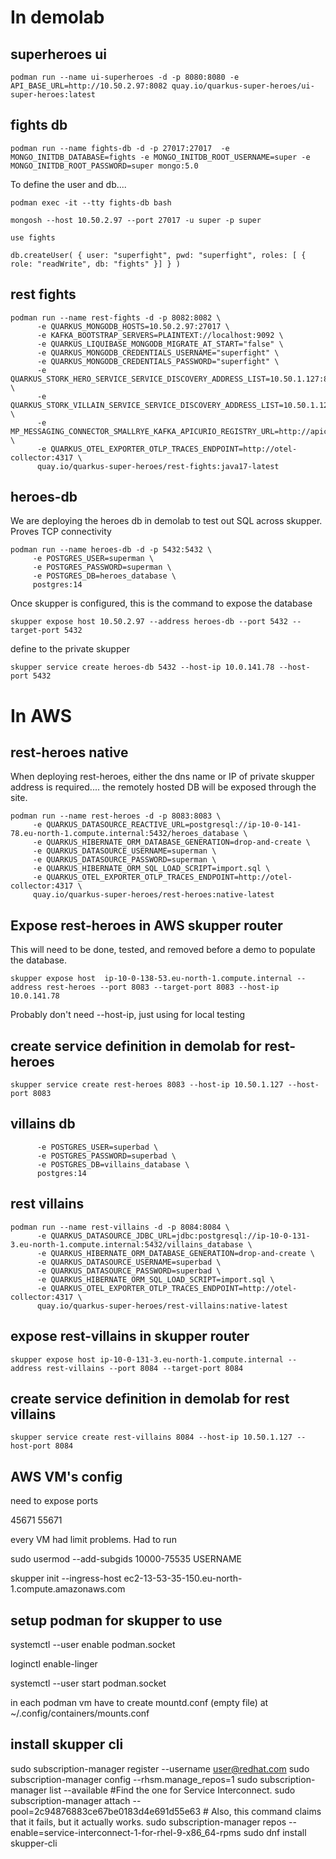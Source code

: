  # In demolab
 
 ## superheroes ui
```
podman run --name ui-superheroes -d -p 8080:8080 -e API_BASE_URL=http://10.50.2.97:8082 quay.io/quarkus-super-heroes/ui-super-heroes:latest
```
 
 
 ## fights db 
 
```
podman run --name fights-db -d -p 27017:27017  -e MONGO_INITDB_DATABASE=fights -e MONGO_INITDB_ROOT_USERNAME=super -e MONGO_INITDB_ROOT_PASSWORD=super mongo:5.0
```

To define the user and db....

```
podman exec -it --tty fights-db bash
```

```
mongosh --host 10.50.2.97 --port 27017 -u super -p super
```

```
use fights
```

```
db.createUser( { user: "superfight", pwd: "superfight", roles: [ { role: "readWrite", db: "fights" }] } )
```

## rest fights
```
podman run --name rest-fights -d -p 8082:8082 \
      -e QUARKUS_MONGODB_HOSTS=10.50.2.97:27017 \
      -e KAFKA_BOOTSTRAP_SERVERS=PLAINTEXT://localhost:9092 \
      -e QUARKUS_LIQUIBASE_MONGODB_MIGRATE_AT_START="false" \
      -e QUARKUS_MONGODB_CREDENTIALS_USERNAME="superfight" \
      -e QUARKUS_MONGODB_CREDENTIALS_PASSWORD="superfight" \
      -e QUARKUS_STORK_HERO_SERVICE_SERVICE_DISCOVERY_ADDRESS_LIST=10.50.1.127:8083 \
      -e QUARKUS_STORK_VILLAIN_SERVICE_SERVICE_DISCOVERY_ADDRESS_LIST=10.50.1.127:8084 \
      -e MP_MESSAGING_CONNECTOR_SMALLRYE_KAFKA_APICURIO_REGISTRY_URL=http://apicurio:8086/apis/registry/v2 \
      -e QUARKUS_OTEL_EXPORTER_OTLP_TRACES_ENDPOINT=http://otel-collector:4317 \
      quay.io/quarkus-super-heroes/rest-fights:java17-latest
```

## heroes-db

We are deploying the heroes db in demolab to test out SQL across skupper. Proves TCP connectivity

```
podman run --name heroes-db -d -p 5432:5432 \
     -e POSTGRES_USER=superman \
     -e POSTGRES_PASSWORD=superman \
     -e POSTGRES_DB=heroes_database \
     postgres:14
```
Once skupper is configured, this is the command to expose the database

```
skupper expose host 10.50.2.97 --address heroes-db --port 5432 --target-port 5432
```

define to the private skupper

```
skupper service create heroes-db 5432 --host-ip 10.0.141.78 --host-port 5432
```

# In AWS

## rest-heroes native

When deploying rest-heroes, either the dns name or IP of private skupper address is required.... the remotely hosted DB will be exposed through the site.

```
podman run --name rest-heroes -d -p 8083:8083 \
     -e QUARKUS_DATASOURCE_REACTIVE_URL=postgresql://ip-10-0-141-78.eu-north-1.compute.internal:5432/heroes_database \
     -e QUARKUS_HIBERNATE_ORM_DATABASE_GENERATION=drop-and-create \
     -e QUARKUS_DATASOURCE_USERNAME=superman \
     -e QUARKUS_DATASOURCE_PASSWORD=superman \
     -e QUARKUS_HIBERNATE_ORM_SQL_LOAD_SCRIPT=import.sql \
     -e QUARKUS_OTEL_EXPORTER_OTLP_TRACES_ENDPOINT=http://otel-collector:4317 \
     quay.io/quarkus-super-heroes/rest-heroes:native-latest
```



## Expose rest-heroes in AWS skupper router 

This will need to be done, tested, and removed before a demo to populate the database.

```
skupper expose host  ip-10-0-138-53.eu-north-1.compute.internal --address rest-heroes --port 8083 --target-port 8083 --host-ip 10.0.141.78
```

Probably don't need --host-ip, just using for local testing

## create service definition in demolab  for rest-heroes

```
skupper service create rest-heroes 8083 --host-ip 10.50.1.127 --host-port 8083
```

## villains db

```podman run --name villains-db -d -p 5432:5432 \
      -e POSTGRES_USER=superbad \
      -e POSTGRES_PASSWORD=superbad \
      -e POSTGRES_DB=villains_database \
      postgres:14
```
## rest villains 

```
podman run --name rest-villains -d -p 8084:8084 \
      -e QUARKUS_DATASOURCE_JDBC_URL=jdbc:postgresql://ip-10-0-131-3.eu-north-1.compute.internal:5432/villains_database \
      -e QUARKUS_HIBERNATE_ORM_DATABASE_GENERATION=drop-and-create \
      -e QUARKUS_DATASOURCE_USERNAME=superbad \
      -e QUARKUS_DATASOURCE_PASSWORD=superbad \
      -e QUARKUS_HIBERNATE_ORM_SQL_LOAD_SCRIPT=import.sql \
      -e QUARKUS_OTEL_EXPORTER_OTLP_TRACES_ENDPOINT=http://otel-collector:4317 \
      quay.io/quarkus-super-heroes/rest-villains:native-latest
```

## expose rest-villains in skupper router

```
skupper expose host ip-10-0-131-3.eu-north-1.compute.internal --address rest-villains --port 8084 --target-port 8084
```

## create service definition in demolab for rest villains

```
skupper service create rest-villains 8084 --host-ip 10.50.1.127 --host-port 8084
```

## AWS VM's config

need to expose ports

45671
55671

every VM had limit problems. Had to run

sudo usermod --add-subgids 10000-75535 USERNAME

skupper init --ingress-host ec2-13-53-35-150.eu-north-1.compute.amazonaws.com

## setup podman for skupper to use 

systemctl --user enable podman.socket

loginctl enable-linger <USER>

systemctl --user start podman.socket

in each podman vm have to create mountd.conf (empty file) at  ~/.config/containers/mounts.conf

## install skupper cli

sudo subscription-manager register --username <user@redhat.com>
sudo subscription-manager config --rhsm.manage_repos=1
sudo subscription-manager list --available #Find the one for Service Interconnect.
sudo subscription-manager attach --pool=2c94876883ce67be0183d4e691d55e63 # Also, this command claims that it fails, but it actually works.
sudo subscription-manager repos --enable=service-interconnect-1-for-rhel-9-x86_64-rpms
sudo dnf install skupper-cli
